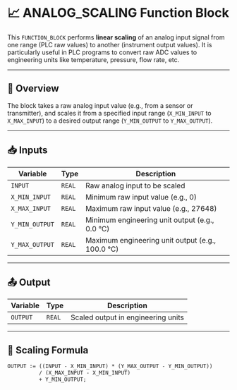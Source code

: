 # 📈 ANALOG_SCALING Function Block

This `FUNCTION_BLOCK` performs **linear scaling** of an analog input signal from one range (PLC raw values) to another (instrument output values). It is particularly useful in PLC programs to convert raw ADC values to engineering units like temperature, pressure, flow rate, etc.

---

## 🔧 Overview

The block takes a raw analog input value (e.g., from a sensor or transmitter), and scales it from a specified input range (`X_MIN_INPUT` to `X_MAX_INPUT`) to a desired output range (`Y_MIN_OUTPUT` to `Y_MAX_OUTPUT`).

---

## 📥 Inputs

| Variable         | Type  | Description                                |
|------------------|--------|--------------------------------------------|
| `INPUT`          | `REAL` | Raw analog input to be scaled              |
| `X_MIN_INPUT`    | `REAL` | Minimum raw input value (e.g., 0)          |
| `X_MAX_INPUT`    | `REAL` | Maximum raw input value (e.g., 27648)      |
| `Y_MIN_OUTPUT`   | `REAL` | Minimum engineering unit output (e.g., 0.0 °C)  |
| `Y_MAX_OUTPUT`   | `REAL` | Maximum engineering unit output (e.g., 100.0 °C)|

---

## 📤 Output

| Variable     | Type  | Description                     |
|--------------|--------|---------------------------------|
| `OUTPUT`     | `REAL` | Scaled output in engineering units |

---

## 🧮 Scaling Formula

```pascal
OUTPUT := ((INPUT - X_MIN_INPUT) * (Y_MAX_OUTPUT - Y_MIN_OUTPUT)) 
          / (X_MAX_INPUT - X_MIN_INPUT) 
          + Y_MIN_OUTPUT;
